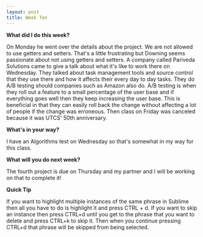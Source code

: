 ```yaml
---
layout: post
title: Week Ten
---
```


**What did I do this week?**

On Monday he went over the details about the project. We are not allowed to use getters and setters. That's a little frustrating but Downing seems passionate about not using getters and setters. A company called Pariveda Solutions came to give a talk about what it's like to work there on Wednesday. They talked about task management tools and source control that they use there and how it affects their every day to day tasks. They do A/B testing should companies such as Amazon also do. A/B testing is when they roll out a feature to a small percentage of the user base and if everything goes well then they keep increasing the user base. This is beneficial in that they can easily roll back the change without affecting a lot of people if the change was erroneous. Then class on Friday was canceled because it was UTCS' 50th anniversary.

**What's in your way?**

I have an Algorithms test on Wednesday so that's somewhat in my way for this class.

**What will you do next week?**

The fourth project is due on Thursday and my partner and I will be working on that to complete it!

**Quick Tip**

If you want to highlight multiple instances of the same phrase in Sublime then all you have to do is highlight it and press CTRL + d. If you want to skip an instance then press CTRL+d until you get to the phrase that you want to delete and press CTRL+k to skip it. Then when you continue pressing CTRL+d that phrase will be skipped from being selected.
